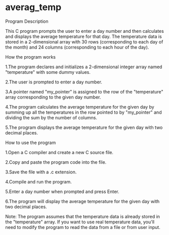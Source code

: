 # averag_temp
Program Description

This C program prompts the user to enter a day number and then calculates and displays the average temperature for that day. The temperature data is stored in a 2-dimensional array with 30 rows (corresponding to each day of the month) and 24 columns (corresponding to each hour of the day).

How the program works

1.The program declares and initializes a 2-dimensional integer array named "temperature" with some dummy values.

2.The user is prompted to enter a day number.

3.A pointer named "my_pointer" is assigned to the row of the "temperature" array corresponding to the given day number.

4.The program calculates the average temperature for the given day by summing up all the temperatures in the row pointed to by "my_pointer" and dividing the sum by the number of columns.

5.The program displays the average temperature for the given day with two decimal places.

How to use the program

1.Open a C compiler and create a new C source file.

2.Copy and paste the program code into the file.

3.Save the file with a .c extension.

4.Compile and run the program.

5.Enter a day number when prompted and press Enter.

6.The program will display the average temperature for the given day with two decimal places.

Note: The program assumes that the temperature data is already stored in the "temperature" array. If you want to use real temperature data, you'll need to modify the program to read the data from a file or from user input.
